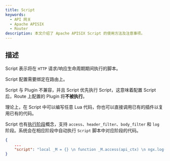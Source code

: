 ```yaml
---
title: Script
keywords:
  - API 网关
  - Apache APISIX
  - Router
description: 本文介绍了 Apache APISIX Script 的使用方法及注意事项。
---
```


<!--
#
# Licensed to the Apache Software Foundation (ASF) under one or more
# contributor license agreements.  See the NOTICE file distributed with
# this work for additional information regarding copyright ownership.
# The ASF licenses this file to You under the Apache License, Version 2.0
# (the "License"); you may not use this file except in compliance with
# the License.  You may obtain a copy of the License at
#
#     http://www.apache.org/licenses/LICENSE-2.0
#
# Unless required by applicable law or agreed to in writing, software
# distributed under the License is distributed on an "AS IS" BASIS,
# WITHOUT WARRANTIES OR CONDITIONS OF ANY KIND, either express or implied.
# See the License for the specific language governing permissions and
# limitations under the License.
#
-->

## 描述

Script 表示将在 `HTTP` 请求/响应生命周期期间执行的脚本。

Script 配置需要绑定在路由上。

Script 与 Plugin 不兼容，并且 Script 优先执行 Script，这意味着配置 Script 后，Route 上配置的 Plugin 将**不被执行**。

理论上，在 Script 中可以编写任意 Lua 代码，你也可以直接调用已有的插件以复用已有的代码。

Script 也有[执行阶段](https://apisix.apache.org/docs/apisix/architecture-design/apisix/#plugin-hierarchy)概念，支持 `access`、`header_filter`、`body_filter` 和 `log` 阶段。系统会在相应阶段中自动执行 `Script` 脚本中对应阶段的代码。

```json
{
    ...
    "script": "local _M = {} \n function _M.access(api_ctx) \n ngx.log(ngx.INFO,\"hit access phase\") \n end \nreturn _M"
}
```
